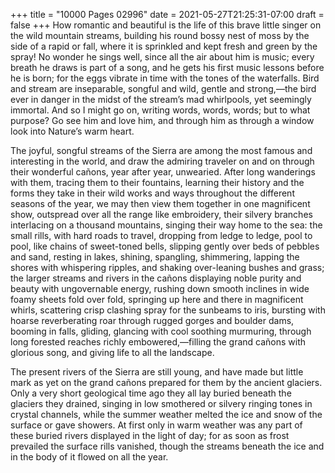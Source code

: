 +++
title = "10000 Pages 02996"
date = 2021-05-27T21:25:31-07:00
draft = false
+++
How romantic and beautiful is the life of this brave little singer on the wild mountain streams, building his round bossy nest of moss by the side of a rapid or fall, where it is sprinkled and kept fresh and green by the spray! No wonder he sings well, since all the air about him is music; every breath he draws is part of a song, and he gets his first music lessons before he is born; for the eggs vibrate in time with the tones of the waterfalls. Bird and stream are inseparable, songful and wild, gentle and strong,—the bird ever in danger in the midst of the stream’s mad whirlpools, yet seemingly immortal. And so I might go on, writing words, words, words; but to what purpose? Go see him and love him, and through him as through a window look into Nature’s warm heart.

The joyful, songful streams of the Sierra are among the most famous and interesting in the world, and draw the admiring traveler on and on through their wonderful cañons, year after year, unwearied. After long wanderings with them, tracing them to their fountains, learning their history and the forms they take in their wild works and ways throughout the different seasons of the year, we may then view them together in one magnificent show, outspread over all the range like embroidery, their silvery branches interlacing on a thousand mountains, singing their way home to the sea: the small rills, with hard roads to travel, dropping from ledge to ledge, pool to pool, like chains of sweet-toned bells, slipping gently over beds of pebbles and sand, resting in lakes, shining, spangling, shimmering, lapping the shores with whispering ripples, and shaking over-leaning bushes and grass; the larger streams and rivers in the cañons displaying noble purity and beauty with ungovernable energy, rushing down smooth inclines in wide foamy sheets fold over fold, springing up here and there in magnificent whirls, scattering crisp clashing spray for the sunbeams to iris, bursting with hoarse reverberating roar through rugged gorges and boulder dams, booming in falls, gliding, glancing with cool soothing murmuring, through long forested reaches richly embowered,—filling the grand cañons with glorious song, and giving life to all the landscape.

The present rivers of the Sierra are still young, and have made but little mark as yet on the grand cañons prepared for them by the ancient glaciers. Only a very short geological time ago they all lay buried beneath the glaciers they drained, singing in low smothered or silvery ringing tones in crystal channels, while the summer weather melted the ice and snow of the surface or gave showers. At first only in warm weather was any part of these buried rivers displayed in the light of day; for as soon as frost prevailed the surface rills vanished, though the streams beneath the ice and in the body of it flowed on all the year.

